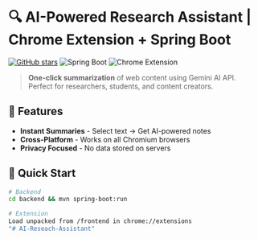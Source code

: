 # 🔍 AI-Powered Research Assistant | Chrome Extension + Spring Boot

[![GitHub stars](https://img.shields.io/github/stars/yourname/research-assistant?style=social)](https://github.com/VishwanathanA/AI-research-assistant-Chrome-extension)
![Spring Boot](https://img.shields.io/badge/Spring%20Boot-3.1.0-brightgreen)
![Chrome Extension](https://img.shields.io/badge/Chrome-Extension-yellow)

> **One-click summarization** of web content using Gemini AI API. Perfect for researchers, students, and content creators.

## 🌟 Features
- **Instant Summaries** - Select text → Get AI-powered notes
- **Cross-Platform** - Works on all Chromium browsers
- **Privacy Focused** - No data stored on servers

## 🚀 Quick Start
```bash
# Backend
cd backend && mvn spring-boot:run

# Extension
Load unpacked from /frontend in chrome://extensions
"# AI-Reseach-Assistant" 
